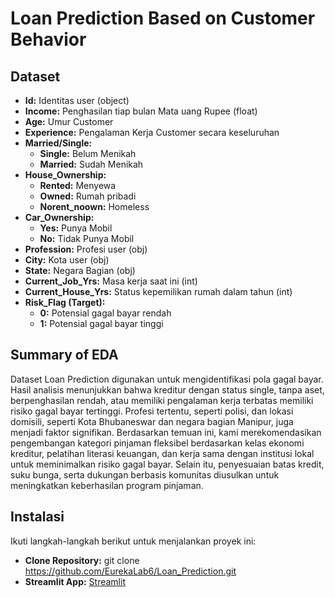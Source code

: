 # Loan Prediction Based on Customer Behavior

## Dataset
- **Id:** Identitas user (object)
- **Income:** Penghasilan tiap bulan Mata uang Rupee (float)
- **Age:** Umur Customer
- **Experience:** Pengalaman Kerja Customer secara keseluruhan
- **Married/Single:**
    - **Single:** Belum Menikah
    - **Married:** Sudah Menikah
- **House_Ownership:**
    - **Rented:** Menyewa
    - **Owned:** Rumah pribadi
    - **Norent_noown:** Homeless
- **Car_Ownership:**
    - **Yes:** Punya Mobil
    - **No:** Tidak Punya Mobil
- **Profession:** Profesi user (obj)
- **City:** Kota user (obj)
- **State:** Negara Bagian (obj)
- **Current_Job_Yrs:** Masa kerja saat ini (int)
- **Current_House_Yrs:** Status kepemilikan rumah dalam tahun (int)
- **Risk_Flag (Target):**
    - **0:** Potensial gagal bayar rendah
    - **1:** Potensial gagal bayar tinggi
 
## Summary of EDA
Dataset Loan Prediction digunakan untuk mengidentifikasi pola gagal bayar. Hasil analisis menunjukkan bahwa kreditur dengan status single, tanpa aset, berpenghasilan rendah, atau memiliki pengalaman kerja terbatas memiliki risiko gagal bayar tertinggi. Profesi tertentu, seperti polisi, dan lokasi domisili, seperti Kota Bhubaneswar dan negara bagian Manipur, juga menjadi faktor signifikan. Berdasarkan temuan ini, kami merekomendasikan pengembangan kategori pinjaman fleksibel berdasarkan kelas ekonomi kreditur, pelatihan literasi keuangan, dan kerja sama dengan institusi lokal untuk meminimalkan risiko gagal bayar. Selain itu, penyesuaian batas kredit, suku bunga, serta dukungan berbasis komunitas diusulkan untuk meningkatkan keberhasilan program pinjaman.


## Instalasi

Ikuti langkah-langkah berikut untuk menjalankan proyek ini:
- **Clone Repository:**
git clone https://github.com/EurekaLab6/Loan_Prediction.git
- **Streamlit App:**
[Streamlit](https://final-riskmodelapp-eurekalab.streamlit.app/)
